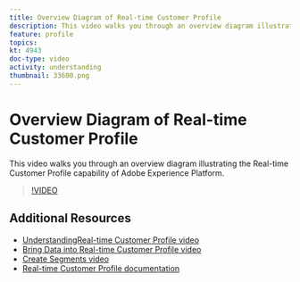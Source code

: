 ```yaml
---
title: Overview Diagram of Real-time Customer Profile
description: This video walks you through an overview diagram illustrating the Real-time Customer Profile capability of Adobe Experience Platform.
feature: profile
topics:
kt: 4943
doc-type: video
activity: understanding
thumbnail: 33600.png
---
```


# Overview Diagram of Real-time Customer Profile

This video walks you through an overview diagram illustrating the Real-time Customer Profile capability of Adobe Experience Platform.

>[!VIDEO](https://video.tv.adobe.com/v/33600?quality=12&learn=on)

## Additional Resources

* [UnderstandingReal-time Customer Profile video](understanding-the-real-time-customer-profile.md)
* [Bring Data into Real-time Customer Profile video](bring-data-into-the-real-time-customer-profile.md)
* [Create Segments video](../segments/create-segments.md)
* [Real-time Customer Profile documentation](https://www.adobe.com/go/profile-overview-en)